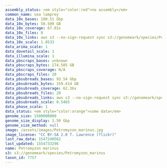 ```yaml
---
assembly_status: <em style="color:red">no assembly</em>
common_name: sea lamprey
data_10x_bases: 100.51 Gbp
data_10x_bytes: 50.509 GB
data_10x_coverage: 67.01x
data_10x_files: 8
data_10x_links: aws s3 --no-sign-request sync s3://genomeark/species/Petromyzon_marinus/kPetMar1/genomic_data/10x/ .<br>
data_10x_scale: 1.8533
data_arima_scale: 1
data_dovetail_scale: 1
data_illumina_scale: 1
data_pbscraps_bases: unknown
data_pbscraps_bytes: 174.505 GB
data_pbscraps_coverage: N/A
data_pbscraps_files: 20
data_pbsubreads_bases: 93.54 Gbp
data_pbsubreads_bytes: 159.414 GB
data_pbsubreads_coverage: 62.36x
data_pbsubreads_files: 20
data_pbsubreads_links: aws s3 --no-sign-request sync s3://genomeark/species/Petromyzon_marinus/kPetMar1/genomic_data/pacbio/ . --exclude "*scraps.bam"<br>
data_pbsubreads_scale: 0.5465
data_phase_scale: 1
data_status: <em style="color:orange">some data</em>
genome_size: 1500000000
genome_size_display: 1.50 Gbp
genome_size_method: null
image: /assets/images/Petromyzon_marinus.jpg
image_license: "CC BY-SA 2.0 T. Lawrence (flickr)"
last_raw_data: 1547240562
last_updated: 1554733296
name: Petromyzon marinus
s3: s3://genomeark/species/Petromyzon_marinus
taxon_id: 7757
---
```

